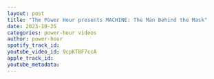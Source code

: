 ```yaml
---
layout: post
title: "The Power Hour presents MACHINE: The Man Behind the Mask"
date: 2023-10-25
categories: power-hour videos
author: power-hour
spotify_track_id: 
youtube_video_id: 9cpKTBF7ccA
apple_track_id: 
youtube_metadata: 
---
```

